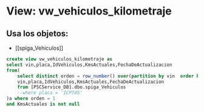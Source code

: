 # View: vw_vehiculos_kilometraje

## Usa los objetos:
- [[spiga_Vehiculos]]

```sql
create view vw_vehiculos_kilometraje as
select vin,placa,IdVehiculos,KmsActuales,FechaDeActualizacion
from(
	select distinct orden = row_number() over(partition by vin  order by fechadeactualizacion desc),
	vin,placa,IdVehiculos,KmsActuales,FechaDeActualizacion
	from [PSCService_DB].dbo.spiga_Vehiculos
	--where placa = 'ICP745'
)a where orden = 1
and KmsActuales is not null

```
